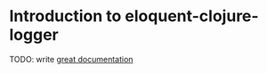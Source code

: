 # Introduction to eloquent-clojure-logger

TODO: write [great documentation](http://jacobian.org/writing/what-to-write/)
